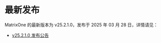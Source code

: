 # **最新发布**

MatrixOne 的最新版本为 v25.2.1.0，发布于 2025 年 03 月 28 日，详情请见：  

* [v25.2.1.0 发布公告](../Release-Notes/v25.2.1.0.md)

